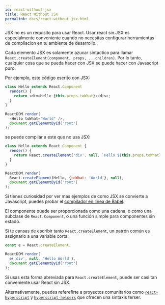 ```yaml
---
id: react-without-jsx
title: React Without JSX
permalink: docs/react-without-jsx.html
---
```


JSX no es un requisito para usar React. Usar react sin JSX es especialmente conveniente cuando no necesitas configurar herramientas de compilacion en tu ambiente de desarrollo.

Cada elemento JSX es solamente azucar sintactico para llamar `React.createElement(component, props, ...children)`. Por lo tanto, cualquier cosa que se pueda hacer con JSX se puede hacer con Javascript puro.

Por ejemplo, este código escrito con JSX:

```js
class Hello extends React.Component
  render() {
    return <div>Hello {this.props.toWhat}</div>;
  }
}

ReactDOM.render(
  <Hello toWhat="World" />,
  document.getElementById('root')
);
```
se puede compilar a este que no usa JSX:

```js
class Hello extends React.Component {
  render() {
    return React.createElement('div', null, `Hello ${this.props.toWhat}`);
  }
}

ReactDOM.render(
  React.createElement(Hello, {toWhat: 'World'}, null),
  document.getElementById('root')
);
```

Si tienes curiosidad por ver mas ejemplos de como JSX se convierte a Javascript, puedes probar el [compilador en linea de Babel](babel://jsx-simple-example).

El componente puede ser proporcionada como una cadena, o como una subclase de `React.Component`, o una función simple para componentes sin estado.

Si te cansas de escribir tanto `React.createElement`, un patrón común es assignarlo a una variable corta:

```js
const e = React.createElement;

ReactDOM.render(
  e('div', null, 'Hello World'),
  document.getElementById('root')
);
```

Si usas esta forma abreviada para `React.createElement`, puede ser casi tan conveniente usar React sin JSX.

Alternativamente, puedes referefirte a proyectos comunitarios como [`react-hyperscript`](https://github.com/mlmorg/react-hyperscript) y [`hyperscript-helpers`](https://github.com/ohanhi/hyperscript-helpers) que ofrecen una sintaxis terser.
